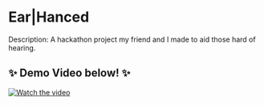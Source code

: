 # Ear|Hanced
Description: A hackathon project my friend and I made to aid those hard of hearing.

## ✨ Demo Video below! ✨

[![Watch the video](https://i.imgur.com/Lf77dBR.png)](https://youtu.be/5opu68iSLgo)
